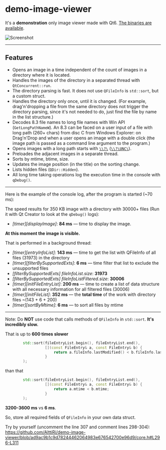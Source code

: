 # demo-image-viewer

It's a **demonstration** only image viewer made with Qt6.
[The binaries are available](https://github.com/AlttiRi/demo-image-viewer/releases).

![Screenshot](https://user-images.githubusercontent.com/16310547/152600080-ebc7fae5-bac8-4116-a6bc-66176a31c238.png)

---

## Features
- Opens an image in a time independent of the count of images in a directory where it is located.
- Handles the images of the directory in a separated thread with `QtConcurrent::run`.
- The directory parsing is fast. It does not use `QFileInfo` is `std::sort`, but a custom struct.
- Handles the directory only once, until it is changed. (For example, drag'n'dropping a file from the same directory does not trigger the directory parsing, since it's not needed to do, just find the file by name in the list structure.)
- Decodes 8.3  file names to long file names with Win API (`GetLongPathNameW`). An 8.3 can be faced on a user input of a file with long path (260+ chars) from disc C from Windows Explorer:
  on Drag'n'Drop and when a user opens an image with a double click (the image path is passed as a command line argument to the program.)
- Opens images with a long path starts with [`\\?\`](https://learn.microsoft.com/en-us/windows/win32/fileio/naming-a-file#win32-file-namespaces) ([`\\?\UNC\`](https://web.archive.org/web/1/https://docs.microsoft.com/en-us/windows/win32/fileio/naming-a-file#maximum-path-length-limitation)).
- Preloades the adjacent images in a separate thread.
- Sorts by mtime, btime, size.
- Updates the image position (in the title) on the sorting change.
- Lists hidden files (`QDir::Hidden`).
- All long time taking operations log the execution time in the console with `qDebug()`.


---

Here is the example of the console log, after the program is started (~70 ms):

The speed results for 350 KB image with a directory with 30000+ files (Run it with Qt Creator to look at the `qDebug()` logs):
- _[timer][displayImage]_: **84 ms** — time to display the image.

**At this moment the image is visible.**

That is performed in a background thread:
- _[timer][entryInfoList]_: **143 ms** — time to get the list with QFileInfo of all files (31973) in the directory
- _[timer][filterBySupportedExts]_: **6 ms** — time filter that list to exclude the unsupported files
- _[filterBySupportedExts] fileInfoList.size_:         **31973**
- _[filterBySupportedExts] fileInfoListFiltered.size_: **30006**
- _[timer][initFileEntryList]_: **200 ms**  — time to create a list of data structure with all necessary information for all filtered files (30006)
- _[timer][initFileList]_: **352 ms** — the **total time** of the work with directory files ~(143 + 6 + 200)
- _[timer][sortByMtime]_: **6 ms** — to sort all files by mtime

---

Note: Do **NOT** use code that calls methods of `QFileInfo` in `std::sort`. **It's incredibly slow.**

That is up to **600 times slower**
```c++
        std::sort(fileEntryList.begin(), fileEntryList.end(),
                  [](const FileEntry& a, const FileEntry& b) {
                      return a.fileInfo.lastModified() < b.fileInfo.lastModified();
                  }
        );
```
than that
```c++
        std::sort(fileEntryList.begin(), fileEntryList.end(),
                  [](const FileEntry& a, const FileEntry& b) {
                      return a.mtime < b.mtime;
                  }
        );
```

**3200-3600 ms** vs **6 ms**.

So, store all required fields of `QFileInfo` in your own data struct.

Try by yourself (uncomment the line 307 and comment lines 298-304): https://github.com/AlttiRi/demo-image-viewer/blob/ad9ac9b1c9d78244462064983e676542700e96d9/core.h#L296-L311
